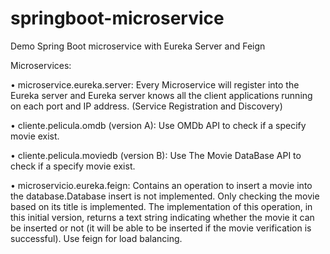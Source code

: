 # springboot-microservice
Demo Spring Boot microservice with Eureka Server and Feign


Microservices: 

• microservice.eureka.server: Every Microservice will register into the Eureka server and Eureka server knows all the client applications running on each port and IP address. (Service Registration and Discovery)

• cliente.pelicula.omdb (version A): Use OMDb API to check if a specify movie exist.

• cliente.pelicula.moviedb (version B): Use The Movie DataBase API to check if a specify movie exist.

• microservicio.eureka.feign: Contains an operation to insert a movie into the database.Database insert is not implemented. Only checking the movie based on its title is implemented. The implementation of this
operation, in this initial version, returns a text string indicating whether the movie it can be inserted or not (it will be able to be inserted if the movie verification is successful).
Use feign for load balancing.

